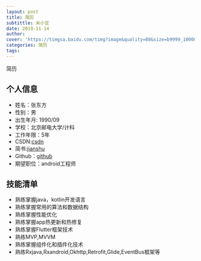 ```yaml
---
layout: post
title: 简历
subtittle: 米小豆
date: 2019-11-14
author: 
cover: 'https://timgsa.baidu.com/timg?image&quality=80&size=b9999_10000&sec=1573713993947&di=9e6251aebf7e0b5be75f171f7e295395&imgtype=0&src=http%3A%2F%2Fpic1.win4000.com%2Fwallpaper%2F4%2F58425ddc7f0e2.jpg'
categories: 简历
tags:  
---
```

简历
## 个人信息
* 姓名：张东方
* 性别：男
* 出生年月: 1990/09
* 学校：北京邮电大学/计科
* 工作年限：5年
* CSDN:[csdn](https://blog.csdn.net/zxwd2015)
* 简书:[jianshu](https://www.jianshu.com/u/8e994d48118c)
* Github：[github](https://github.com/mixiaodou)
* 期望职位：android工程师
## 技能清单
* 熟练掌握java，kotlin开发语言
* 熟练掌握常用的算法和数据结构
* 熟练掌握性能优化
* 熟练掌握app热更新和热修复
* 熟练掌握Flutter框架技术
* 熟练MVP,MVVM
* 熟练掌握组件化和插件化技术
* 熟练Rxjava,Rxandroid,Okhttp,Retrofit,Glide,EventBus框架等



